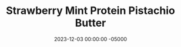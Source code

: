 ---
layout: post
title:  "Strawberry Mint Protein Pistachio Butter"
date:   2023-12-03 00:00:00 -05000
categories: 
- Recipes
- Sweet Spreads
permalink: /recipes/straw-mint
image: /assets/Food/Sweet Spreads/Flavored Nut Butters/flavored-pb-straw-mint.jpg
ing: strawmint-ing
facts: strawmint-facts
Prep: 10
Rest: 
Cook: 
Source1: 
Source2: 
tags: 
- nut butter
- peanut butter
- almond butter
- pistachio butter
- blend
- natural nut butter
- creamy
- chunky
- fruity
- protein
- whey
- spread
- sandwich
- mint extract
- peppermint
- berry
- berries
- strawberry
Description: I love myself a classic natural nut butter, but sometimes I like to mix it up with various different flavors. It's sweet but sugar free, healthy, and lower in fat, since some of the nuts are replaced with fruit or other ingredients. I've also added a scoop of protein powder to add some more protein, since there is proportionally less nuts than regular nut butter.
Instructions: 
- In a food processor, blend together the nuts until a smooth nut butter is formed. Scrape down the sides every minute or so. This should take about 5-10 minutes<br><br>

- Then, choose your flavor, and blend in the rest of the ingredients with the salt (optional, depending on the saltiness of your nuts), sweetener (liquid monk fruit or stevia), and protein powder (unflavored whey)<br><br>

- Strawberry Mint - use pistachios as your nut, along with 4 oz (113 g) strawberries, 2 tbsp (30 g) unsweetened applesauce, and a drop of mint extract (doesn't register in the food database for some reason, so it's not included in the ingredient's list above.  Sorry).  Be very careful with the mint extract, you only need a tiny bit<br><br>

- For my other flavored nut butters, check out the links below<br><br>
- <a href="cran-almond">Cranberry Protein Almond Butter</a><br>
- <a href="choc-pb">Chocolate Banana Protien Peanut Butter</a><br>
---
